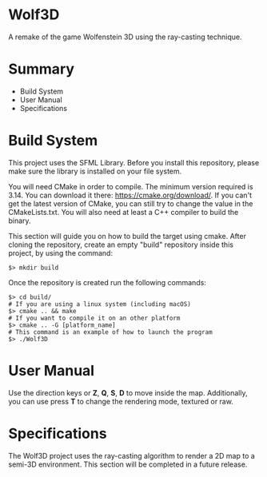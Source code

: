 # Wolf3D
A remake of the game Wolfenstein 3D using the ray-casting technique.

# Summary

* Build System
* User Manual
* Specifications

# Build System

This project uses the SFML Library.
Before you install this repository, please make sure the library is installed on your file system.

You will need CMake in order to compile. The minimum version required is 3.14.
You can download it there: https://cmake.org/download/.
If you can't get the latest version of CMake, you can still try to change the value in the CMakeLists.txt.
You will also need at least a C++ compiler to build the binary.

This section will guide you on how to build the target using cmake.
After cloning the repository, create an empty "build" repository inside this project, by using the command:

```
$> mkdir build
```

Once the repository is created run the following commands:

```
$> cd build/
# If you are using a linux system (including macOS)
$> cmake .. && make
# If you want to compile it on an other platform
$> cmake .. -G [platform_name]
# This command is an example of how to launch the program
$> ./Wolf3D
```

# User Manual

Use the direction keys or **Z**, **Q**, **S**, **D** to move inside the map.
Additionally, you can use press **T** to change the rendering mode, textured or raw.

# Specifications

The Wolf3D project uses the ray-casting algorithm to render a 2D map to a semi-3D environment.
This section will be completed in a future release.
